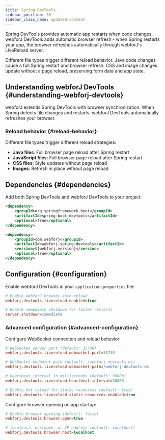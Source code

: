 ```yaml
---
title: Spring DevTools
sidebar_position: 30
sidebar_class_name: updated-content
---
```


Spring DevTools provides automatic app restarts when code changes. webforJ DevTools adds automatic browser refresh - when Spring restarts your app, the browser refreshes automatically through webforJ's LiveReload server.

Different file types trigger different reload behavior. Java code changes cause a full Spring restart and browser refresh. CSS and image changes update without a page reload, preserving form data and app state.

<!-- vale off -->
## Understanding webforJ DevTools {#understanding-webforj-devtools}
<!-- vale on -->

webforJ extends Spring DevTools with browser synchronization. When Spring detects file changes and restarts, webforJ DevTools automatically refreshes your browser.

### Reload behavior {#reload-behavior}

Different file types trigger different reload strategies:

- **Java files**: Full browser page reload after Spring restart
- **JavaScript files**: Full browser page reload after Spring restart
- **CSS files**: Style updates without page reload  
- **Images**: Refresh in place without page reload

## Dependencies {#dependencies}

Add both Spring DevTools and webforJ DevTools to your project:

```xml title="pom.xml"
<dependency>
    <groupId>org.springframework.boot</groupId>
    <artifactId>spring-boot-devtools</artifactId>
    <optional>true</optional>
</dependency>

<dependency>
    <groupId>com.webforj</groupId>
    <artifactId>webforj-spring-devtools</artifactId>
    <version>${webforj.version}</version>
    <optional>true</optional>
</dependency>
```

## Configuration {#configuration}

Enable webforJ DevTools in your `application.properties` file:

```Ini title="application.properties"
# Enable webforJ browser auto-reload
webforj.devtools.livereload.enabled=true

# Enable immediate shutdown for faster restarts
server.shutdown=immediate
```

### Advanced configuration {#advanced-configuration}

Configure WebSocket connection and reload behavior:

```Ini title="application.properties"
# WebSocket server port (default: 35730)
webforj.devtools.livereload.websocket-port=35730

# WebSocket endpoint path (default: /webforj-devtools-ws)
webforj.devtools.livereload.websocket-path=/webforj-devtools-ws

# Heartbeat interval in milliseconds (default: 30000)
webforj.devtools.livereload.heartbeat-interval=30000

# Enable hot reload for static resources (default: true)
webforj.devtools.livereload.static-resources-enabled=true
```

<DocChip chip='since' label='25.03' /> Configure browser opening on app startup:

```Ini title="application.properties"
# Enable browser opening (default: false)
webforj.devtools.browser.open=true

# localhost, hostname, or IP address (default: localhost)
webforj.devtools.browser.host=localhost
```